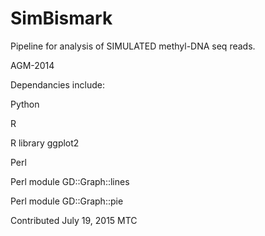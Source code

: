 # SimBismark

Pipeline for analysis of SIMULATED methyl-DNA seq reads.

AGM-2014

Dependancies include:

Python

R

R library ggplot2

Perl

Perl module GD::Graph::lines

Perl module GD::Graph::pie

Contributed July 19, 2015 MTC